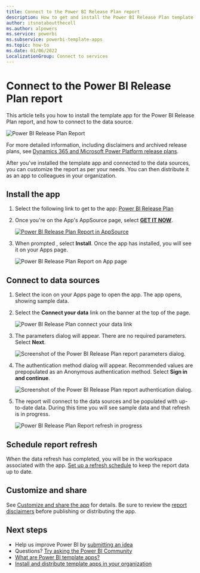 ```yaml
---
title: Connect to the Power BI Release Plan report
description: How to get and install the Power BI Release Plan template app, and how to connect to data.
author: itsnotaboutthecell
ms.author: alpowers
ms.service: powerbi
ms.subservice: powerbi-template-apps
ms.topic: how-to
ms.date: 01/06/2022
LocalizationGroup: Connect to services
---
```

# Connect to the Power BI Release Plan report
This article tells  you how to install the template app for the Power BI Release Plan report, and how to connect to the data source.

![Power BI Release Plan Report](media/service-connect-to-power-bi-release-plan/power-bi-release-plan-title-screen.png)

For more detailed information, including disclaimers and archived release plans, see [Dynamics 365 and Microsoft Power Platform release plans](https://docs.microsoft.com/dynamics365/release-plans).

After you've installed the template app and connected to the data sources, you can customize the report as per your needs. You can then distribute it as an app to colleagues in your organization.

## Install the app

1. Select the following link to get to the app: [Power BI Release Plan](https://appsource.microsoft.com/product/power-bi/pbicat.powerbi-release-plan)

1. Once you're on the App's AppSource page, select [**GET IT NOW**](https://appsource.microsoft.com/product/power-bi/pbicat.powerbi-release-plan).

    [![Power BI Release Plan Report in AppSource](media/service-connect-to-power-bi-release-plan/power-bi-release-plan-appsource-icon.png)](https://appsource.microsoft.com/product/power-bi/pbicat.pbi-customer-advisory-team)

1. When prompted , select **Install**. Once the app has installed, you will see it on your Apps page.

   ![Power BI Release Plan Report on App page](media/service-connect-to-power-bi-release-plan/power-bi-release-plan-apps-page-icon.png)

## Connect to data sources

1. Select the icon on your Apps page to open the app. The app opens, showing sample data.

1. Select the **Connect your data** link on the banner at the top of the page.

   ![Power BI Release Plan connect your data link](media/service-connect-to-power-bi-release-plan/power-bi-release-plan-connect-data.png)

1. The parameters dialog will appear. There are no required parameters. Select **Next**.

   ![Screenshot of the Power BI Release Plan report parameters dialog.](media/service-connect-to-power-bi-release-plan/power-bi-release-plan-parameters-dialog.png)

1. The authentication method dialog will appear. Recommended values are prepopulated as an Anonymous authentication method. Select **Sign in and continue**.

   ![Screenshot of the Power BI Release Plan report authentication dialog.](media/service-connect-to-power-bi-release-plan/power-bi-release-plan-authentication-dialog.png)

1. The report will connect to the data sources and be populated with up-to-date data. During this time you will see sample data and that refresh is in progress.

   ![Power BI Release Plan Report refresh in progress](media/service-connect-to-power-bi-release-plan/power-bi-release-plan-refresh-monitor.png)

## Schedule report refresh

When the data refresh has completed, you will be in the workspace associated with the app. [Set up a refresh schedule](../connect-data/refresh-scheduled-refresh.md) to keep the report data up to date.

## Customize and share

See [Customize and share the app](../connect-data/service-template-apps-install-distribute.md#customize-and-share-the-app) for details. Be sure to review the [report disclaimers](../create-reports/sample-covid-19-us.md#disclaimers) before publishing or distributing the app.

## Next steps
* Help us improve Power BI by [submitting an idea](https://ideas.powerbi.com)
* Questions? [Try asking the Power BI Community](https://community.powerbi.com/)
* [What are Power BI template apps?](../connect-data/service-template-apps-overview.md)
* [Install and distribute template apps in your organization](../connect-data/service-template-apps-install-distribute.md)
